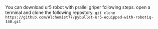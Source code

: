 You can download ur5 robot with prallel griper following steps.
open a terminal and clone the following repostory.
`
git clone https://github.com/Alchemist77/pybullet-ur5-equipped-with-robotiq-140.git
`
